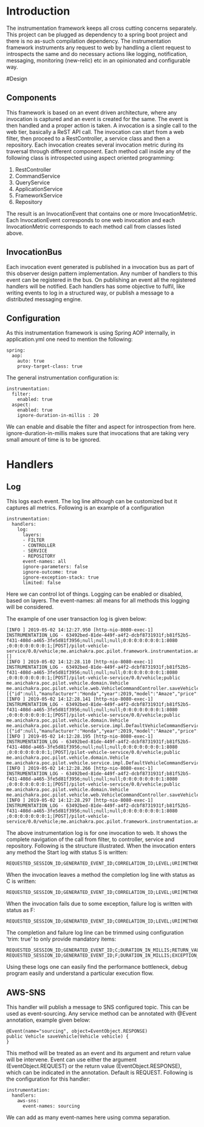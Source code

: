 # Introduction
The instrumentation framework keeps all cross cutting concerns separately. This project can be plugged as dependency to a spring boot project and there is no as-such compilation dependency. The instrumentation framework instruments any request to web by handling a client request to introspects the same and do necessary actions like logging, notification, messaging, monitoring (new-relic) etc in an opinionated and configurable way.

#Design
## Components
This framework is based on an event driven architecture, where any invocation is captured and an event is created for the same. The event is then handled and a proper action is taken. A invocation is a single call to the web tier, basically a ReST API call. The invocation can start from a web filter, then proceed to a RestController, a service class and then a repository. Each invocation creates several invocation metric during its traversal through different component. Each method call inside any of the following class is introspected using aspect oriented programming:
1) RestController
2) CommandService
3) QueryService
4) ApplicationService
5) FrameworkService
6) Repository

The result is an InvocationEvent that contains one or more InvocationMetric. Each InvocationEvent corresponds to one web invocation and each InvocationMetric corresponds to each method call from classes listed above.

## InvocationBus
Each invocation event generated is published in a invocation bus as part of this observer design pattern implementation. Any number of handlers to this event can be registered in the bus. On publishing an event all the registered handlers will be notified. Each handlers has some objective to fulfil, like writing events to log in a structured way, or publish a message to a distributed messaging engine.

## Configuration
As this instrumentation framework is using Spring AOP internally, in application.yml one need to mention the following:

```
spring:
  aop:
    auto: true
    proxy-target-class: true
```

The general instrumentation configuration is:

```
instrumentation: 
  filter:
    enabled: true 
  aspect:
    enabled: true
    ignore-duration-in-millis : 20
```
We can enable and disable the filter and aspect for introspection from here. ignore-duration-in-millis makes sure that invocations that are taking very small amount of time is to be ignored.

# Handlers
## Log
This logs each event. The log line although can be customized but it captures all metrics. Following is an example of a configuration

```
instrumentation:
  handlers:
    log:
      layers:
      - FILTER
      - CONTROLLER
      - SERVICE
      - REPOSITORY
      event-names: all
      ignore-parameters: false
      ignore-outcome: true
      ignore-exception-stack: true
      limited: false
```

Here we can control lot of things. Logging can be enabled or disabled, based on layers. The event-names: all means for all methods this logging will be considered.

The example of one user transaction log is given below:

```
[INFO ] 2019-05-02 14:12:27.950 [http-nio-8080-exec-1] INSTRUMENTATION_LOG - 63492bed-81de-449f-a4f2-dcbf8731931f;b81f52b5-f431-408d-a465-3fe5d81f3956;null;null;null;0:0:0:0:0:0:0:1:8080 ;0:0:0:0:0:0:0:1;[POST]/pilot-vehicle-service/0.0/vehicle;me.anichakra.poc.pilot.framework.instrumentation.aspect.InstrumentationFilter.doFilter();;S;[]
[INFO ] 2019-05-02 14:12:28.110 [http-nio-8080-exec-1] INSTRUMENTATION_LOG - 63492bed-81de-449f-a4f2-dcbf8731931f;b81f52b5-f431-408d-a465-3fe5d81f3956;null;null;null;0:0:0:0:0:0:0:1:8080 ;0:0:0:0:0:0:0:1;[POST]/pilot-vehicle-service/0.0/vehicle;public me.anichakra.poc.pilot.vehicle.domain.Vehicle me.anichakra.poc.pilot.vehicle.web.VehicleCommandController.saveVehicle(me.anichakra.poc.pilot.vehicle.domain.Vehicle);;S;[{"id":null,"manufacturer":"Honda","year":2019,"model":"Amaze","price":null}]
[INFO ] 2019-05-02 14:12:28.141 [http-nio-8080-exec-1] INSTRUMENTATION_LOG - 63492bed-81de-449f-a4f2-dcbf8731931f;b81f52b5-f431-408d-a465-3fe5d81f3956;null;null;null;0:0:0:0:0:0:0:1:8080 ;0:0:0:0:0:0:0:1;[POST]/pilot-vehicle-service/0.0/vehicle;public me.anichakra.poc.pilot.vehicle.domain.Vehicle me.anichakra.poc.pilot.vehicle.service.impl.DefaultVehicleCommandService.saveVehicle(me.anichakra.poc.pilot.vehicle.domain.Vehicle);;S;[{"id":null,"manufacturer":"Honda","year":2019,"model":"Amaze","price":null}]
[INFO ] 2019-05-02 14:12:28.195 [http-nio-8080-exec-1] INSTRUMENTATION_LOG - 63492bed-81de-449f-a4f2-dcbf8731931f;b81f52b5-f431-408d-a465-3fe5d81f3956;null;null;null;0:0:0:0:0:0:0:1:8080 ;0:0:0:0:0:0:0:1;[POST]/pilot-vehicle-service/0.0/vehicle;public me.anichakra.poc.pilot.vehicle.domain.Vehicle me.anichakra.poc.pilot.vehicle.service.impl.DefaultVehicleCommandService.saveVehicle(me.anichakra.poc.pilot.vehicle.domain.Vehicle);;C;56
[INFO ] 2019-05-02 14:12:28.266 [http-nio-8080-exec-1] INSTRUMENTATION_LOG - 63492bed-81de-449f-a4f2-dcbf8731931f;b81f52b5-f431-408d-a465-3fe5d81f3956;null;null;null;0:0:0:0:0:0:0:1:8080 ;0:0:0:0:0:0:0:1;[POST]/pilot-vehicle-service/0.0/vehicle;public me.anichakra.poc.pilot.vehicle.domain.Vehicle me.anichakra.poc.pilot.vehicle.web.VehicleCommandController.saveVehicle(me.anichakra.poc.pilot.vehicle.domain.Vehicle);;C;158
[INFO ] 2019-05-02 14:12:28.297 [http-nio-8080-exec-1] INSTRUMENTATION_LOG - 63492bed-81de-449f-a4f2-dcbf8731931f;b81f52b5-f431-408d-a465-3fe5d81f3956;null;null;null;0:0:0:0:0:0:0:1:8080 ;0:0:0:0:0:0:0:1;[POST]/pilot-vehicle-service/0.0/vehicle;me.anichakra.poc.pilot.framework.instrumentation.aspect.InstrumentationFilter.doFilter();;C;348
```
The above instrumentation log is for one invocation to web. It shows the complete navigation of the call from filter, to controller, service and repository. Following is the structure illustrated.
When the invocation enters any method the Start log with status S is written:

```
REQUESTED_SESSION_ID;GENERATED_EVENT_ID;CORRELATION_ID;LEVEL;URI[METHOD];LOCAL_ADDRESS;REMOTE_ADDRESS;USER_ID;URI_PARAMETER;METHOD_SIGNATURE;S;ARGUMENTS_VALUE
```
When the invocation leaves a method the completion log line with status as C is written:

```
REQUESTED_SESSION_ID;GENERATED_EVENT_ID;CORRELATION_ID;LEVEL;URI[METHOD];LOCAL_ADDRESS;REMOTE_ADDRESS;USER_ID;URI_PARAMETER;METHOD_SIGNATURE;C;DURATION_IN_MILLIS;RETURN_VALUE
```
When the invocation fails due to some exception, failure log is written with status as F:

``` 
REQUESTED_SESSION_ID;GENERATED_EVENT_ID;CORRELATION_ID;LEVEL;URI[METHOD];LOCAL_ADDRESS;REMOTE_ADDRESS;USER_ID;URI_PARAMETER;METHOD_SIGNATURE;F;DURATION_IN_MILLIS;EXCEPTION_STACK
```
The completion and failure log line can be trimmed using configuration 'trim: true' to only provide mandatory items:

```
REQUESTED_SESSION_ID;GENERATED_EVENT_ID;C;DURATION_IN_MILLIS;RETURN_VALUE
REQUESTED_SESSION_ID;GENERATED_EVENT_ID;F;DURATION_IN_MILLIS;EXCEPTION_STACK
```
Using these logs one can easily find the performance bottleneck, debug program easily and understand a particular execution flow.


## AWS-SNS
This handler will publish a message to SNS configured topic. This can be used as event-sourcing. Any service method can be annotated with @Event annotation, example given below:

```
@Event(name="sourcing", object=EventObject.RESPONSE)
public Vehicle saveVehicle(Vehicle vehicle) {
}
```

This method will be treated as an event and its argument and return value will be intervene. Event can use either the argument (EventObject.REQUEST) or the return value (EventObject.RESPONSE), which can be indicated in the annotation. Default is REQUEST. Following is the configuration  for this handler:

```
instrumentation:
  handlers:
    aws-sns:
      event-names: sourcing
```

We can add as many event-names here using comma separation. 
